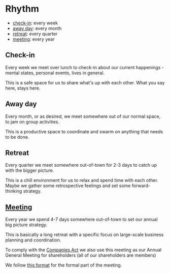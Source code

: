 # Rhythm

- [check-in](#check-in): every week
- [away day](#away-day): every month
- [retreat](#retreat): every quarter
- [meeting](#meeting): every year

## Check-in

Every week we meet over lunch to check-in about our current happenings - mental states, personal events, lives in general.

This is a safe space for us to share what's up with each other. What you say here, stays here.

## Away day

Every month, or as desired, we meet somewhere out of our normal space, to jam on group activities.

This is a productive space to coordinate and swarm on anything that needs to be done.

## Retreat

Every quarter we meet somewhere out-of-town for 2-3 days to catch up with the bigger picture.

This is a chill environment for us to relax and spend time with each other. Maybe we gather some retrospective feelings and set some forward-thinking strategy.

## [Meeting](https://en.wikipedia.org/wiki/Annual_general_meeting)

Every year we spend 4-7 days somewhere out-of-town to set our annual big picture strategy.

This is basically a long retreat with a specific focus on large-scale business planning and coordination.

To comply with the [Companies Act](http://www.legislation.govt.nz/act/public/1993/0105/latest/whole.html#DLM320614) we also use this meeting as our Annual General Meeting for shareholders (all of our shareholders are members)

We follow [this format](agm.md) for the formal part of the meeting.